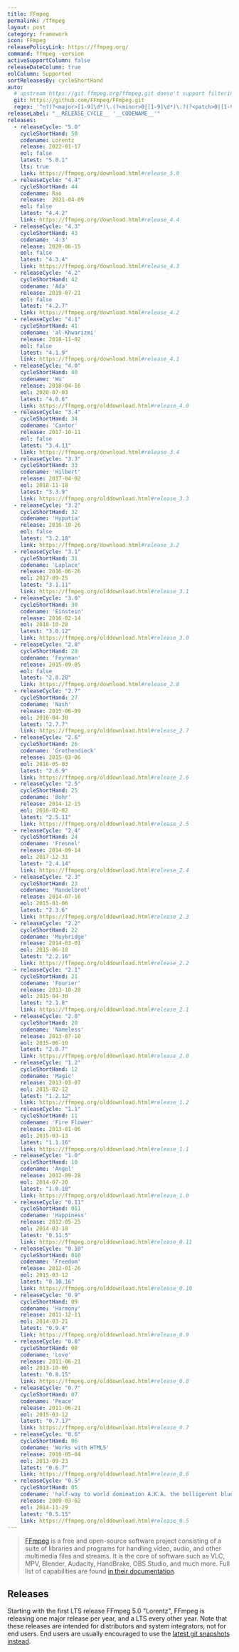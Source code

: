 ```yaml
---
title: FFmpeg
permalink: /ffmpeg
layout: post
category: framework
icon: FFmpeg
releasePolicyLink: https://ffmpeg.org/
command: ffmpeg -version
activeSupportColumn: false
releaseDateColumn: true
eolColumn: Supported
sortReleasesBy: cycleShortHand
auto:
  # upstream https://git.ffmpeg.org/ffmpeg.git doesn't support filtering
  git: https://github.com/FFmpeg/FFmpeg.git
  regex: '^n?(?<major>[1-9]\d*)\.(?<minor>0|[1-9]\d*)\.?(?<patch>0|[1-9]\d*)?$'
releaseLabel: "__RELEASE_CYCLE__ '__CODENAME__'"
releases:
  - releaseCycle: "5.0"
    cycleShortHand: 50
    codename: Lorentz
    release: 2022-01-17
    eol: false
    latest: "5.0.1"
    lts: true
    link: https://ffmpeg.org/download.html#release_5.0
  - releaseCycle: "4.4"
    cycleShortHand: 44
    codename: Rao
    release:  2021-04-09
    eol: false
    latest: "4.4.2"
    link: https://ffmpeg.org/download.html#release_4.4
  - releaseCycle: "4.3"
    cycleShortHand: 43
    codename: '4:3'
    release: 2020-06-15
    eol: false
    latest: "4.3.4"
    link: https://ffmpeg.org/download.html#release_4.3
  - releaseCycle: "4.2"
    cycleShortHand: 42
    codename: 'Ada'
    release: 2019-07-21
    eol: false
    latest: "4.2.7"
    link: https://ffmpeg.org/download.html#release_4.2
  - releaseCycle: "4.1"
    cycleShortHand: 41
    codename: 'al-Khwarizmi'
    release: 2018-11-02
    eol: false
    latest: "4.1.9"
    link: https://ffmpeg.org/download.html#release_4.1
  - releaseCycle: "4.0"
    cycleShortHand: 40
    codename: 'Wu'
    release: 2018-04-16
    eol: 2020-07-03
    latest: "4.0.6"
    link: https://ffmpeg.org/olddownload.html#release_4.0
  - releaseCycle: "3.4"
    cycleShortHand: 34
    codename: 'Cantor'
    release: 2017-10-11
    eol: false
    latest: "3.4.11"
    link: https://ffmpeg.org/download.html#release_3.4
  - releaseCycle: "3.3"
    cycleShortHand: 33
    codename: 'Hilbert'
    release: 2017-04-02
    eol: 2018-11-18
    latest: "3.3.9"
    link: https://ffmpeg.org/olddownload.html#release_3.3
  - releaseCycle: "3.2"
    cycleShortHand: 32
    codename: 'Hypatia'
    release: 2016-10-26
    eol: false
    latest: "3.2.18"
    link: https://ffmpeg.org/download.html#release_3.2
  - releaseCycle: "3.1"
    cycleShortHand: 31
    codename: 'Laplace'
    release: 2016-06-26
    eol: 2017-09-25
    latest: "3.1.11"
    link: https://ffmpeg.org/olddownload.html#release_3.1
  - releaseCycle: "3.0"
    cycleShortHand: 30
    codename: 'Einstein'
    release: 2016-02-14
    eol: 2018-10-28
    latest: "3.0.12"
    link: https://ffmpeg.org/olddownload.html#release_3.0
  - releaseCycle: "2.8"
    cycleShortHand: 28
    codename: 'Feynman'
    release: 2015-09-05
    eol: false
    latest: "2.8.20"
    link: https://ffmpeg.org/download.html#release_2.8  
  - releaseCycle: "2.7"
    cycleShortHand: 27
    codename: 'Nash'
    release: 2015-06-09
    eol: 2016-04-30
    latest: "2.7.7"
    link: https://ffmpeg.org/olddownload.html#release_2.7
  - releaseCycle: "2.6"
    cycleShortHand: 26
    codename: 'Grothendieck'
    release: 2015-03-06
    eol: 2016-05-03
    latest: "2.6.9"
    link: https://ffmpeg.org/olddownload.html#release_2.6
  - releaseCycle: "2.5"
    cycleShortHand: 25
    codename: 'Bohr'
    release: 2014-12-15
    eol: 2016-02-02
    latest: "2.5.11"
    link: https://ffmpeg.org/olddownload.html#release_2.5
  - releaseCycle: "2.4"
    cycleShortHand: 24
    codename: 'Fresnel'
    release: 2014-09-14
    eol: 2017-12-31
    latest: "2.4.14"
    link: https://ffmpeg.org/olddownload.html#release_2.4
  - releaseCycle: "2.3"
    cycleShortHand: 23
    codename: 'Mandelbrot'
    release: 2014-07-16
    eol: 2015-01-06
    latest: "2.3.6"
    link: https://ffmpeg.org/olddownload.html#release_2.3
  - releaseCycle: "2.2"
    cycleShortHand: 22
    codename: 'Muybridge'
    release: 2014-03-01
    eol: 2015-06-18
    latest: "2.2.16"
    link: https://ffmpeg.org/olddownload.html#release_2.2
  - releaseCycle: "2.1"
    cycleShortHand: 21
    codename: 'Fourier'
    release: 2013-10-28
    eol: 2015-04-30
    latest: "2.1.8"
    link: https://ffmpeg.org/olddownload.html#release_2.1
  - releaseCycle: "2.0"
    cycleShortHand: 20
    codename: 'Nameless'
    release: 2013-07-10
    eol: 2015-06-10
    latest: "2.0.7"
    link: https://ffmpeg.org/olddownload.html#release_2.0
  - releaseCycle: "1.2"
    cycleShortHand: 12
    codename: 'Magic'
    release: 2013-03-07
    eol: 2015-02-12
    latest: "1.2.12"
    link: https://ffmpeg.org/olddownload.html#release_1.2
  - releaseCycle: "1.1"
    cycleShortHand: 11
    codename: 'Fire Flower'
    release: 2013-01-06
    eol: 2015-03-13
    latest: "1.1.16"
    link: https://ffmpeg.org/olddownload.html#release_1.1
  - releaseCycle: "1.0"
    cycleShortHand: 10
    codename: 'Angel'
    release: 2012-09-28
    eol: 2014-07-20
    latest: "1.0.10"
    link: https://ffmpeg.org/olddownload.html#release_1.0
  - releaseCycle: "0.11"
    cycleShortHand: 011
    codename: 'Happiness'
    release: 2012-05-25
    eol: 2014-03-10
    latest: "0.11.5"
    link: https://ffmpeg.org/olddownload.html#release_0.11
  - releaseCycle: "0.10"
    cycleShortHand: 010
    codename: 'Freedom'
    release: 2012-01-26
    eol: 2015-03-12
    latest: "0.10.16"
    link: https://ffmpeg.org/olddownload.html#release_0.10
  - releaseCycle: "0.9"
    cycleShortHand: 09
    codename: 'Harmony'
    release: 2011-12-11
    eol: 2014-03-21
    latest: "0.9.4"
    link: https://ffmpeg.org/olddownload.html#release_0.9
  - releaseCycle: "0.8"
    cycleShortHand: 08
    codename: 'Love'
    release: 2011-06-21
    eol: 2013-10-06
    latest: "0.8.15"
    link: https://ffmpeg.org/olddownload.html#release_0.8
  - releaseCycle: "0.7"
    cycleShortHand: 07
    codename: 'Peace'
    release: 2011-06-21
    eol: 2015-03-12
    latest: "0.7.17"
    link: https://ffmpeg.org/olddownload.html#release_0.7
  - releaseCycle: "0.6"
    cycleShortHand: 06
    codename: 'Works with HTML5'
    release: 2010-05-04
    eol: 2013-09-23
    latest: "0.6.7"
    link: https://ffmpeg.org/olddownload.html#release_0.6
  - releaseCycle: "0.5"
    cycleShortHand: 05
    codename: 'half-way to world domination A.K.A. the belligerent blue bike shed'
    release: 2009-03-02
    eol: 2014-11-29
    latest: "0.5.15"
    link: https://ffmpeg.org/olddownload.html#release_0.5
---
```


> [FFmpeg](https://ffmpeg.org/) is a free and open-source software project consisting of a suite of libraries and programs for handling video, audio, and other multimedia files and streams. It is the core of software such as VLC, MPV, Blender, Audacity, HandBrake, OBS Studio, and much more. Full list of capabilities are found [in their documentation](https://ffmpeg.org/ffmpeg.html).


## Releases

Starting with the first LTS release FFmpeg 5.0 "Lorentz", FFmpeg is releasing one major release per year, and a LTS every other year.  Note that these releases are intended for distributors and system integrators, not for end users. End users are usually encouraged to use the [latest git snapshots instead](https://ffmpeg.org/download.html). 
